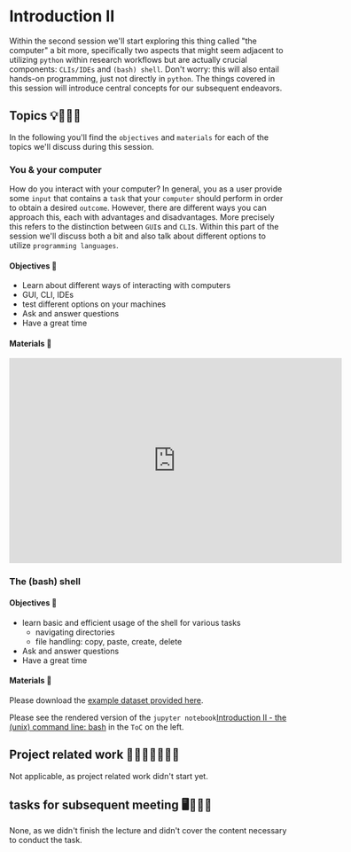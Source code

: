 # Introduction II

Within the second session we'll start exploring this thing called "the computer" a bit more, specifically two aspects that might seem adjacent to utilizing `python` within research workflows but are actually crucial components: `CLIs/IDEs`  and `(bash) shell`. Don't worry: this will also entail hands-on programming, just not directly in `python`. The things covered in this session will introduce central concepts for our subsequent endeavors.

## Topics 💡👨🏻‍🏫 

In the following you'll find the `objectives` and `materials` for each of the topics we'll discuss during this session.

### You & your computer
How do you interact with your computer? In general, you as a user provide some `input` that contains a `task` that your `computer` should perform in order to obtain a desired `outcome`. However, there are different ways you can approach this, each with advantages and disadvantages. More precisely this refers to the distinction between `GUI`s and `CLI`s. Within this part of the session we'll discuss both a bit and also talk about different options to utilize `programming languages`. 

#### Objectives 📍

- Learn about different ways of interacting with computers
- GUI, CLI, IDEs 
- test different options on your machines
- Ask and answer questions
- Have a great time

#### Materials 📓

<iframe src="https://docs.google.com/presentation/d/e/2PACX-1vTkm6evTi-Ag-noQGTGLVwykDUFJroeLyr-oKcB1qISpb9vD6pU-ktMRswOjUZeUNESSoMxt9Z3Pd4b/embed?start=false&loop=false&delayms=3000" frameborder="0" width="600" height="370" allowfullscreen="true" mozallowfullscreen="true" webkitallowfullscreen="true"></iframe>

### The (bash) shell



#### Objectives 📍

- learn basic and efficient usage of the shell for various tasks
    - navigating directories
    - file handling: copy, paste, create, delete
- Ask and answer questions
- Have a great time

#### Materials 📓
Please download the [example dataset provided here](https://swcarpentry.github.io/shell-novice/data/shell-lesson-data.zip).

Please see the rendered version of the `jupyter notebook`[Introduction II - the (unix) command line: bash](https://peerherholz.github.io/Python_for_Psychologists_Winter2021/introduction/intro_to_shell.html) in the `ToC` on the left.

## Project related work 🥼🧑🏿‍🔬👩🏻‍🔬

Not applicable, as project related work didn't start yet.

## tasks for subsequent meeting 🖥️✍🏽📖

None, as we didn't finish the lecture and didn't cover the content necessary to conduct the task. 

